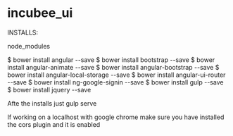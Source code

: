 # incubee_ui

INSTALLS:

node_modules

$ bower install angular --save
$ bower install bootstrap --save
$ bower install angular-animate --save
$ bower install angular-bootstrap --save
$ bower install angular-local-storage --save
$ bower install angular-ui-router --save
$ bower install ng-google-signin --save
$ bower install gulp --save
$ bower install jquery --save

Afte the installs just gulp serve

If working on a localhost with google chrome make sure you have installed the cors plugin and it is enabled
